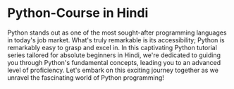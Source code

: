 # Python-Course in Hindi

Python stands out as one of the most sought-after programming languages in today's job market. What's truly remarkable is its accessibility; Python is remarkably easy to grasp and excel in. In this captivating Python tutorial series tailored for absolute beginners in Hindi, we're dedicated to guiding you through Python's fundamental concepts, leading you to an advanced level of proficiency. Let's embark on this exciting journey together as we unravel the fascinating world of Python programming!
